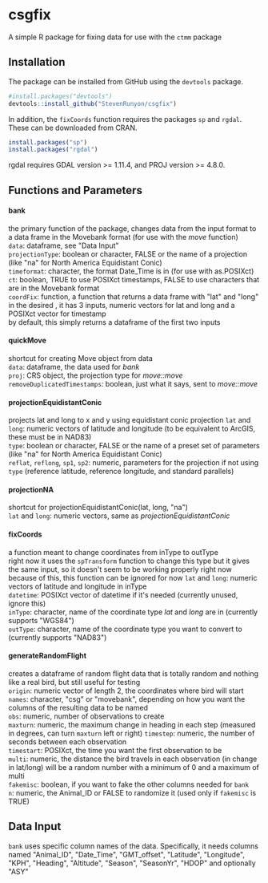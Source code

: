 # csgfix
A simple R package for fixing data for use with the `ctmm` package

## Installation


The package can be installed from GitHub using the `devtools` package.    
```r
#install.packages("devtools")
devtools::install_github("StevenRunyon/csgfix")
```

In addition, the `fixCoords` function requires the packages `sp` and `rgdal`. These can be downloaded from CRAN.    
```r
install.packages("sp")
install.packages("rgdal")
```   
rgdal requires GDAL version >= 1.11.4, and PROJ version >= 4.8.0.

## Functions and Parameters
#### bank
  the primary function of the package, changes data from the input format to a data frame in the Movebank format (for use with the _move_ function)    
  `data`: dataframe, see "Data Input"    
  `projectionType`: boolean or character, FALSE or the name of a projection (like "na" for North America Equidistant Conic)     
  `timeformat`: character, the format Date_Time is in (for use with as.POSIXct)    
  `ct`: boolean, TRUE to use POSIXct timestamps, FALSE to use characters that are in the Movebank format    
  `coordFix`: function, a function that returns a data frame with "lat" and "long" in the desired , it has 3 inputs, numeric vectors for lat and long and a POSIXct vector for timestamp    
    by default, this simply returns a dataframe of the first two inputs

#### quickMove
  shortcut for creating Move object from data   
  `data`: dataframe, the data used for _bank_   
  `proj`: CRS object, the projection type for _move::move_    
  `removeDuplicatedTimestamps`: boolean, just what it says, sent to _move::move_    

#### projectionEquidistantConic
  projects lat and long to x and y using equidistant conic projection
  `lat` and `long`: numeric vectors of latitude and longitude (to be equivalent to ArcGIS, these must be in NAD83)    
  `type`: boolean or character, FALSE or the name of a preset set of parameters (like "na" for North America Equidistant Conic)    
  `reflat`, `reflong`, `sp1`, `sp2`: numeric, parameters for the projection if not using `type` (reference latitude, reference longitude, and standard parallels)    

#### projectionNA
  shortcut for projectionEquidistantConic(lat, long, "na")     
  `lat` and `long`: numeric vectors, same as _projectionEquidistantConic_       
   
#### fixCoords
  a function meant to change coordinates from inType to outType      
  right now it uses the `spTransform` function to change this type but it gives the same input, so it doesn't seem to be working properly right now
  because of this, this function can be ignored for now
  `lat` and `long`: numeric vectors of latitude and longitude in inType    
  `datetime`: POSIXct vector of datetime if it's needed (currently unused, ignore this)    
  `inType`: character, name of the coordinate type _lat_ and _long_ are in (currently supports "WGS84")     
  `outType`: character, name of the coordinate type you want to convert to (currently supports "NAD83")    

#### generateRandomFlight
  creates a dataframe of random flight data that is totally random and nothing like a real bird, but still useful for testing     
  `origin`: numeric vector of length 2, the coordinates where bird will start    
  `names`: character, "csg" or "movebank", depending on how you want the columns of the resulting data to be named    
  `obs`: numeric, number of observations to create    
  `maxturn`: numeric, the maximum change in heading in each step (measured in degrees, can turn `maxturn` left or right)
  `timestep`: numeric, the number of seconds between each observation    
  `timestart`: POSIXct, the time you want the first observation to be    
  `multi`: numeric, the distance the bird travels in each observation (in change in lat/long) will be a random number with a minimum of 0 and a maximum of multi    
  `fakemisc`: boolean, if you want to fake the other columns needed for `bank`    
  `n`: numeric, the Animal_ID or FALSE to randomize it (used only if `fakemisc` is TRUE)    
 
## Data Input
`bank` uses specific column names of the data. Specifically, it needs columns named
"Animal_ID", "Date_Time", "GMT_offset", "Latitude", "Longitude", "KPH", "Heading", "Altitude", "Season", "SeasonYr", "HDOP"
and optionally "ASY"
